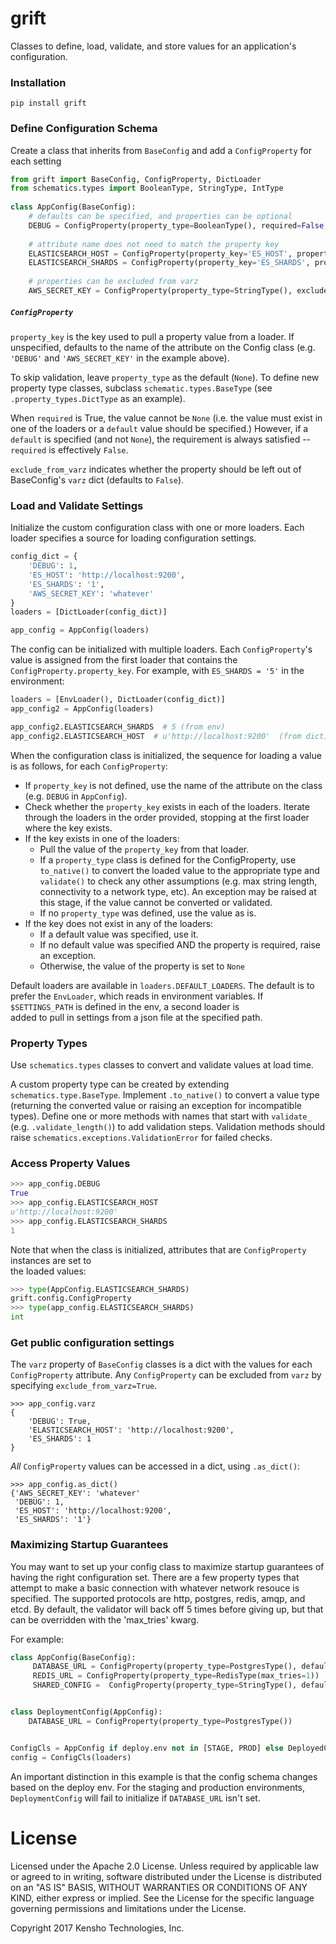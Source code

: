 # grift

Classes to define, load, validate, and store values for an application's configuration.

### Installation

    pip install grift

### Define Configuration Schema 

Create a class that inherits from `BaseConfig` and add a `ConfigProperty` for each setting 
    
```python
from grift import BaseConfig, ConfigProperty, DictLoader
from schematics.types import BooleanType, StringType, IntType
 
class AppConfig(BaseConfig):
    # defaults can be specified, and properties can be optional
    DEBUG = ConfigProperty(property_type=BooleanType(), required=False, default=False)
    
    # attribute name does not need to match the property key
    ELASTICSEARCH_HOST = ConfigProperty(property_key='ES_HOST', property_type=StringType())
    ELASTICSEARCH_SHARDS = ConfigProperty(property_key='ES_SHARDS', property_type=IntType(), default=5)
    
    # properties can be excluded from varz
    AWS_SECRET_KEY = ConfigProperty(property_type=StringType(), exclude_from_varz=True)
```

##### `ConfigProperty`

`property_key` is the key used to pull a property value from a loader. If unspecified, defaults to 
the name of the attribute on the Config class (e.g. `'DEBUG'` and `'AWS_SECRET_KEY'` in the example above).

To skip validation, leave `property_type` as the default (`None`). To define new property type 
classes, subclass `schematic.types.BaseType` (see `.property_types.DictType` as an example).

When `required` is True, the value cannot be `None` (i.e. the value must exist in one of the loaders 
or a `default` value should be specified.) However, if a `default` is specified (and not `None`), the 
requirement is always satisfied -- `required` is effectively `False`.

`exclude_from_varz` indicates whether the property should be left out of BaseConfig's `varz` dict
(defaults to `False`).

### Load and Validate Settings

Initialize the custom configuration class with one or more loaders. Each loader specifies a source 
for loading configuration settings.
    
```python
config_dict = {
    'DEBUG': 1,
    'ES_HOST': 'http://localhost:9200',
    'ES_SHARDS': '1',
    'AWS_SECRET_KEY': 'whatever'
}
loaders = [DictLoader(config_dict)]

app_config = AppConfig(loaders)
```
    
The config can be initialized with multiple loaders. Each `ConfigProperty`'s value is assigned from 
the first loader that contains the `ConfigProperty.property_key`. For example, with `ES_SHARDS = '5'`
in the environment:

```python
loaders = [EnvLoader(), DictLoader(config_dict)]
app_config2 = AppConfig(loaders)

app_config2.ELASTICSEARCH_SHARDS  # 5 (from env)
app_config2.ELASTICSEARCH_HOST  # u'http://localhost:9200'  (from dict)
```
    
    
When the configuration class is initialized, the sequence for loading a value is as follows, for each `ConfigProperty`:

- If `property_key` is not defined, use the name of the attribute on the class (e.g. `DEBUG` in `AppConfig`).
- Check whether the `property_key` exists in each of the loaders. Iterate through the loaders in 
  the order provided, stopping at the first loader where the key exists.
- If the key exists in one of the loaders:
    - Pull the value of the `property_key` from that loader.
    - If a `property_type` class is defined for the ConfigProperty, use `to_native()` to convert
    the loaded value to the appropriate type and `validate()` to check any other assumptions (e.g. 
    max string length, connectivity to a network type, etc). An exception may be raised at this stage,
    if the value cannot be converted or validated.
    - If no `property_type` was defined, use the value as is.
- If the key does not exist in any of the loaders:
    - If a default value was specified, use it.
    - If no default value was specified AND the property is required, raise an exception.
    - Otherwise, the value of the property is set to `None`


Default loaders are available in `loaders.DEFAULT_LOADERS`. The default is to prefer the `EnvLoader`, 
which reads in environment variables. If `$SETTINGS_PATH` is defined in the env, a second loader is  
added to pull in settings from a json file at the specified path.
  

### Property Types

Use `schematics.types` classes to convert and validate values at load time.
    
A custom property type can be created by extending `schematics.type.BaseType`. Implement `.to_native()`
to convert a value type (returning the converted value or raising an exception for incompatible types).
Define one or more methods with names that start with `validate_` (e.g. `.validate_length()`) to add validation 
steps. Validation methods should raise `schematics.exceptions.ValidationError` for failed checks.


### Access Property Values

```python
>>> app_config.DEBUG 
True
>>> app_config.ELASTICSEARCH_HOST  
u'http://localhost:9200'
>>> app_config.ELASTICSEARCH_SHARDS
1
```
    
Note that when the class is initialized, attributes that are `ConfigProperty` instances are set to   
the loaded values:
    
```python
>>> type(AppConfig.ELASTICSEARCH_SHARDS)
grift.config.ConfigProperty
>>> type(app_config.ELASTICSEARCH_SHARDS)
int
```


### Get public configuration settings

The `varz` property of `BaseConfig` classes is a dict with the values for each `ConfigProperty` attribute. 
Any `ConfigProperty` can be excluded from `varz` by specifying `exclude_from_varz=True`.

    >>> app_config.varz
    {
        'DEBUG': True,
        'ELASTICSEARCH_HOST': 'http://localhost:9200',
        'ES_SHARDS': 1
    }

*All* `ConfigProperty` values can be accessed in a dict, using `.as_dict()`:

    >>> app_config.as_dict()
    {'AWS_SECRET_KEY': 'whatever'
     'DEBUG': 1,
     'ES_HOST': 'http://localhost:9200',
     'ES_SHARDS': '1'}


### Maximizing Startup Guarantees

You may want to set up your config class to maximize startup guarantees of having the right configuration set. 
There are a few property types that attempt to make a basic connection with whatever network resouce is specified. 
The supported protocols are http, postgres, redis, amqp, and etcd. By default, the validator will back off 5 
times before giving up, but that can be overridden with the 'max_tries' kwarg.

For example:

```python
class AppConfig(BaseConfig):
     DATABASE_URL = ConfigProperty(property_type=PostgresType(), default='postgres://...')
     REDIS_URL = ConfigProperty(property_type=RedisType(max_tries=1))
     SHARED_CONFIG =  ConfigProperty(property_type=StringType(), default='A')


class DeploymentConfig(AppConfig):
    DATABASE_URL = ConfigProperty(property_type=PostgresType())


ConfigCls = AppConfig if deploy.env not in [STAGE, PROD] else DeployedConfig
config = ConfigCls(loaders)  
```

An important distinction in this example is that the config schema changes based on the deploy env. For the
staging and production environments, `DeploymentConfig` will fail to initialize if `DATABASE_URL` isn't set.


# License

Licensed under the Apache 2.0 License. Unless required by applicable law or agreed to in writing, software distributed under the License is distributed on an "AS IS" BASIS, WITHOUT WARRANTIES OR CONDITIONS OF ANY KIND, either express or implied. See the License for the specific language governing permissions and limitations under the License.

Copyright 2017 Kensho Technologies, Inc.


